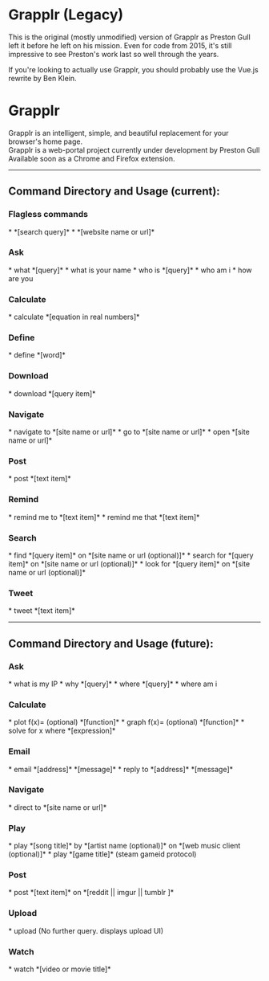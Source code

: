 # Grapplr (Legacy)

This is the original (mostly unmodified) version of Grapplr as Preston Gull left it before he left on his mission. Even for code from 2015, it's still impressive to see Preston's work last so well through the years.

If you're looking to actually use Grapplr, you should probably use the Vue.js rewrite by Ben Klein.

# Grapplr

Grapplr is an intelligent, simple, and beautiful replacement for your browser's home page. 
<br />
Grapplr is a web-portal project currently under development by Preston Gull
<br />
Available soon as a Chrome and Firefox extension.
<hr />

<h2>Command Directory and Usage (current):</h2>
<h3>Flagless commands</h3>
* *[search query]*
* *[website name or url]*

<h3>Ask</h3>
* what *[query]*
* what is your name
* who is *[query]*
* who am i
* how are you

<h3>Calculate</h3>
* calculate *[equation in real numbers]*

<h3>Define</h3>
* define *[word]*

<h3>Download</h3>
* download *[query item]*

<h3>Navigate</h3>
* navigate to *[site name or url]*
* go to *[site name or url]*
* open *[site name or url]*

<h3>Post</h3>
* post *[text item]*

<h3>Remind</h3>
* remind me to *[text item]*
* remind me that *[text item]*

<h3>Search</h3>
* find *[query item]* on *[site name or url (optional)]*
* search for *[query item]* on *[site name or url (optional)]*
* look for *[query item]* on *[site name or url (optional)]*

<h3>Tweet</h3>
* tweet *[text item]*

<hr />
<h2>Command Directory and Usage (future):</h2>
<h3>Ask</h3>
* what is my IP
* why *[query]*
* where *[query]*
* where am i

<h3>Calculate</h3>
* plot f(x)= (optional) *[function]*
* graph f(x)= (optional) *[function]*
* solve for x where *[expression]*

<h3>Email</h3>
* email *[address]* *[message]*
* reply to *[address]* *[message]*

<h3>Navigate</h3>
* direct to *[site name or url]*

<h3>Play</h3>
* play *[song title]* by *[artist name (optional)]* on *[web music client (optional)]*
* play *[game title]* (steam gameid protocol)

<h3>Post</h3>
* post *[text item]* on *[reddit || imgur || tumblr ]*

<h3>Upload</h3>
* upload (No further query. displays upload UI)

<h3>Watch</h3>
* watch *[video or movie title]*
